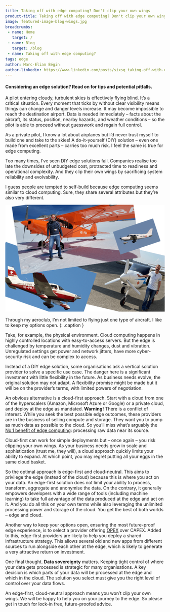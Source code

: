 ```yaml
---
title: Taking off with edge computing? Don't clip your own wings
product-title: Taking off with edge computing? Don't clip your own wings
image: featured-image-blog-wings.jpg
breadcrumbs:
 - name: Home
   target: /
 - name: Blog
   target: /blog
 - name: Taking off with edge computing?
tags: edge
author: Marc-Elian Bégin
author-linkedin: https://www.linkedin.com/posts/sixsq_taking-off-with-edge-computing-dont-clip-activity-6896484147087376384-Hz_E
---
```


#### Considering an edge solution? Read on for tips and potential pitfalls.

A pilot entering cloudy, turbulent skies is effectively flying blind. It’s a critical situation. Every moment that ticks by without clear visibility means things can change and danger levels increase. It may become impossible to reach the destination airport. Data is needed immediately – facts about the aircraft, its status, position, nearby hazards, and weather conditions – so the pilot is able to proceed without guesswork and regain full control.

As a private pilot, I know a lot about airplanes but I’d never trust myself to build one and take to the skies! A do-it-yourself (DIY) solution – even one made from excellent parts – carries too much risk. I feel the same is true for edge computing.

Too many times, I’ve seen DIY edge solutions fail. Companies realise too late the downsides of unbudgeted cost, protracted time to readiness and operational complexity. And they clip their own wings by sacrificing system reliability and evolvability.

I guess people are tempted to self-build because edge computing seems similar to cloud computing. Sure, they share several attributes but they’re also very different. 

![airplanes](/assets/img/blog/airplanes.png)

Through my aeroclub, I’m not limited to flying just one type of aircraft. I like to keep my options open.
{: .caption }

Take, for example, the physical environment. Cloud computing happens in highly controlled locations with easy-to-access servers. But the edge is challenged by temperature and humidity changes, dust and vibration. Unregulated settings get power and network jitters, have more cyber-security risk and can be complex to access.

Instead of a DIY edge solution, some organisations ask a vertical solution provider to solve a specific use case. The danger here is a significant investment with little flexibility in the future. As business needs evolve, the original solution may not adapt. A flexibility promise might be made but it will be on the provider’s terms, with limited powers of negotiation.

An obvious alternative is a cloud-first approach. Start with a cloud from one of the hyperscalers (Amazon, Microsoft Azure or Google) or a private cloud, and deploy at the edge as mandated. **Warning!** There is a conflict of interest. While you seek the best possible edge outcomes, these providers are in the business of selling compute and storage. They want you to pump as much data as possible to the cloud. So you’ll miss what’s arguably the [No.1 benefit of edge computing](/blog/free-your-business-critical-data-from-the-cloud): processing raw data near its source. 

Cloud-first can work for simple deployments but – once again – you risk clipping your own wings. As your business needs grow in scale and sophistication (trust me, they will), a cloud approach quickly limits your ability to expand. At which point, you may regret putting all your eggs in the same cloud basket.

So the optimal approach is edge-first and cloud-neutral. This aims to privilege the edge (instead of the cloud) because this is where you act on your data. An edge-first solution does not limit your ability to process, transform, aggregate and anonymise the data. On the contrary, it generally empowers developers with a wide range of tools (including machine learning) to take full advantage of the data produced at the edge and act on it. And you do all this on your own terms while also leveraging the unlimited processing power and storage of the cloud. You get the best of both worlds – edge and cloud.

Another way to keep your options open, ensuring the most future-proof edge experience, is to select a provider offering [OPEX](https://nuvla.io) over CAPEX. Added to this, edge-first providers are likely to help you deploy a shared infrastructure strategy. This allows several old and new apps from different sources to run alongside each other at the edge, which is likely to generate a very attractive return on investment.

One final thought. **Data sovereignty** matters. Keeping tight control of where your data gets processed is strategic for many organisations. A key decision is which parts of your data will be processed at the edge and which in the cloud. The solution you select must give you the right level of control over your data flows. 

An edge-first, cloud-neutral approach means you won’t clip your own wings. We will be happy to help you on your journey to the edge. So please get in touch for lock-in free, future-proofed advice.